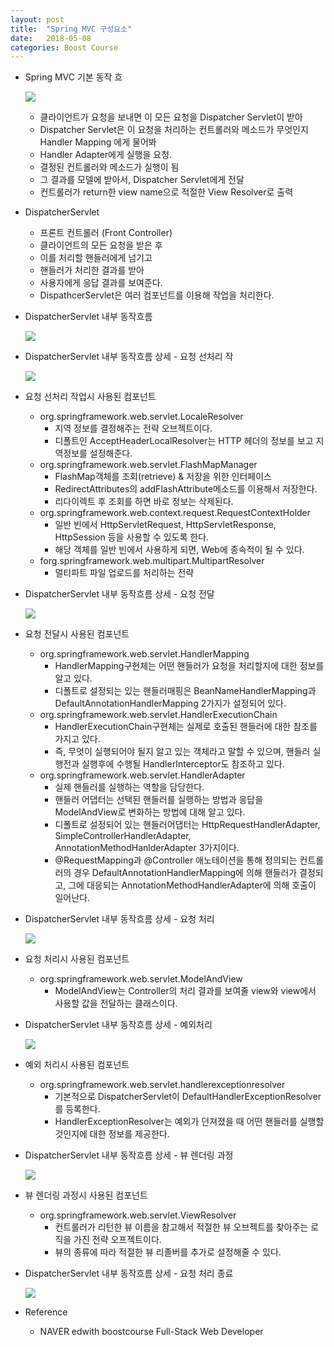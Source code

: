 ```yaml
---
layout: post
title:  "Spring MVC 구성요소"
date:   2018-05-08
categories: Boost Course
---
```


- Spring MVC 기본 동작 흐

  ![](/image/smvc.png)

   - 클라이언트가 요청을 보내면 이 모든 요청을 Dispatcher Servlet이 받아
   - Dispatcher Servlet은 이 요청을 처리하는 컨트롤러와 메소드가 무엇인지 Handler Mapping 에게 물어봐
   - Handler Adapter에게 실행을 요청. 
   - 결정된 컨트롤러와 메소드가 실행이 됨
   - 그 결과를 모델에 받아서, Dispatcher Servlet에게 전달
  - 컨트롤러가 return한 view name으로 적절한 View Resolver로 출력

- DispatcherServlet

  - 프론트 컨트롤러 (Front Controller)
  - 클라이언트의 모든 요청을 받은 후 
  - 이를 처리할 핸들러에게 넘기고 
  - 핸들러가 처리한 결과를 받아 
  - 사용자에게 응답 결과를 보여준다.
  - DispathcerServlet은 여러 컴포넌트를 이용해 작업을 처리한다.

- DispatcherServlet 내부 동작흐름

  ![](/image/dispatch01.png)

- DispatcherServlet 내부 동작흐름 상세 - 요청 선처리 작

  ![](/image/dispatch02.png)

- 요청 선처리 작업시 사용된 컴포넌트

  - org.springframework.web.servlet.LocaleResolver
    - 지역 정보를 결정해주는 전략 오브젝트이다.
    - 디폴트인 AcceptHeaderLocalResolver는 HTTP 헤더의 정보를 보고 지역정보를 설정해준다.
  - org.springframework.web.servlet.FlashMapManager
    - FlashMap객체를 조회(retrieve) & 저장을 위한 인터페이스
    - RedirectAttributes의 addFlashAttribute메소드를 이용해서 저장한다.
    - 리다이렉트 후 조회를 하면 바로 정보는 삭제된다.
  - org.springframework.web.context.request.RequestContextHolder
    - 일반 빈에서 HttpServletRequest, HttpServletResponse, HttpSession 등을 사용할 수 있도록 한다.
    - 해당 객체를 일반 빈에서 사용하게 되면, Web에 종속적이 될 수 있다.
  - forg.springframework.web.multipart.MultipartResolver
    - 멀티파트 파일 업로드를 처리하는 전략

- DispatcherServlet 내부 동작흐름 상세 - 요청 전달

  ![](/image/dispatch03.png)

- 요청 전달시 사용된 컴포넌트

  - org.springframework.web.servlet.HandlerMapping
    - HandlerMapping구현체는 어떤 핸들러가 요청을 처리할지에 대한 정보를 알고 있다.
    - 디폴트로 설정되는 있는 핸들러매핑은 BeanNameHandlerMapping과 DefaultAnnotationHandlerMapping 2가지가 설정되어 있다.
  - org.springframework.web.servlet.HandlerExecutionChain
    - HandlerExecutionChain구현체는 실제로 호출된 핸들러에 대한 참조를 가지고 있다.
    - 즉, 무엇이 실행되어야 될지 알고 있는 객체라고 말할 수 있으며, 핸들러 실행전과 실행후에 수행될 HandlerInterceptor도 참조하고 있다.
  - org.springframework.web.servlet.HandlerAdapter
    - 실제 핸들러를 실행하는 역할을 담당한다.
    - 핸들러 어댑터는 선택된 핸들러를 실행하는 방법과 응답을 ModelAndView로 변화하는 방법에 대해 알고 있다.
    - 디폴트로 설정되어 있는 핸들러어댑터는 HttpRequestHandlerAdapter, SimpleControllerHandlerAdapter, AnnotationMethodHanlderAdapter 3가지이다.
    - @RequestMapping과 @Controller 애노테이션을 통해 정의되는 컨트롤러의 경우 DefaultAnnotationHandlerMapping에 의해 핸들러가 결정되고, 그에 대응되는 AnnotationMethodHandlerAdapter에 의해 호출이 일어난다.

- DispatcherServlet 내부 동작흐름 상세 - 요청 처리

  ![](/image/dispatch04.png)

- 요청 처리시 사용된 컴포넌트

  - org.springframework.web.servlet.ModelAndView
    - ModelAndView는 Controller의 처리 결과를 보여줄 view와 view에서 사용할 값을 전달하는 클래스이다.

- DispatcherServlet 내부 동작흐름 상세 - 예외처리

  ![](/image/dispatch05.png)

- 예외 처리시 사용된 컴포넌트

  - org.springframework.web.servlet.handlerexceptionresolver
    - 기본적으로 DispatcherServlet이 DefaultHandlerExceptionResolver를 등록한다.
    - HandlerExceptionResolver는 예외가 던져졌을 때 어떤 핸들러를 실행할 것인지에 대한 정보를 제공한다.

- DispatcherServlet 내부 동작흐름 상세 - 뷰 렌더링 과정

  ![](/image/dispatch06.png)

- 뷰 렌더링 과정시 사용된 컴포넌트

  - org.springframework.web.servlet.ViewResolver
    - 컨트롤러가 리턴한 뷰 이름을 참고해서 적절한 뷰 오브젝트를 찾아주는 로직을 가진 전략 오프젝트이다.
    - 뷰의 종류에 따라 적절한 뷰 리졸버를 추가로 설정해줄 수 있다.

- DispatcherServlet 내부 동작흐름 상세 - 요청 처리 종료

  ![](/image/dispatch07.png)

- Reference

  - NAVER edwith boostcourse Full-Stack Web Developer
